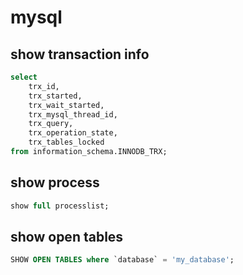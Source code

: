 # mysql

## show transaction info

```SQL
select 
    trx_id, 
    trx_started, 
    trx_wait_started, 
    trx_mysql_thread_id, 
    trx_query, 
    trx_operation_state, 
    trx_tables_locked 
from information_schema.INNODB_TRX;
```

## show process

```SQL
show full processlist;
```

## show open tables

```SQL
SHOW OPEN TABLES where `database` = 'my_database';
```
